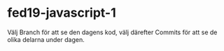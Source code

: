 # fed19-javascript-1

Välj Branch för att se den dagens kod, välj därefter Commits för att se de olika delarna under dagen.
